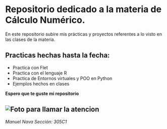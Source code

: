 # **Repositorio dedicado a la materia de Cálculo Numérico.**
En este repositorio subire mis prácticas y proyectos referentes a lo visto en las clases de la materia.

## Practicas hechas hasta la fecha:
* Practica con Flet
* Practica con el lenguaje R
* Practica de Entornos virtuales y POO en Python
* Ejemplos hechos en clases

**Espero que te guste mi repositorio**

![Foto para llamar la atencion](https://i.pinimg.com/236x/48/ee/ab/48eeab94003a4450804d9cb33ddf3089.jpg)
---
*Manuel Nava*
*Sección: 305C1*

